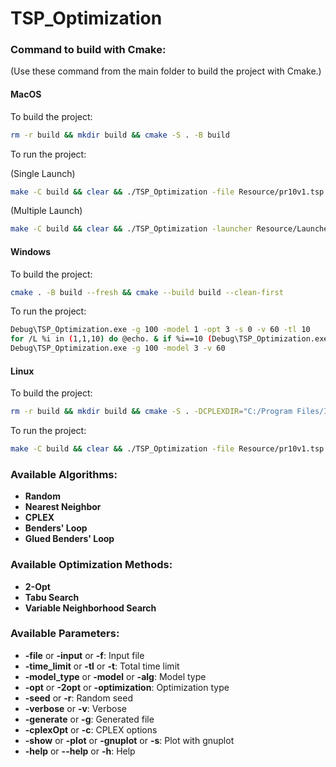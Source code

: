 # TSP_Optimization

### Command to build with Cmake:
(Use these command from the main folder to build the project with Cmake.)


#### MacOS

To build the project:

```bash
rm -r build && mkdir build && cmake -S . -B build
```

To run the project:

(Single Launch)
```bash
make -C build && clear && ./TSP_Optimization -file Resource/pr10v1.tsp -model 1 -opt 1 -v 50
```

(Multiple Launch)
```bash
make -C build && clear && ./TSP_Optimization -launcher Resource/Launcher/launcher.txt
```


#### Windows

To build the project:

```bash
cmake . -B build --fresh && cmake --build build --clean-first
```

To run the project:

```bash
Debug\TSP_Optimization.exe -g 100 -model 1 -opt 3 -s 0 -v 60 -tl 10
for /L %i in (1,1,10) do @echo. & if %i==10 (Debug\TSP_Optimization.exe -g 100 -model 3 -v 95)
Debug\TSP_Optimization.exe -g 100 -model 3 -v 60
```

#### Linux

To build the project:

```bash
rm -r build && mkdir build && cmake -S . -DCPLEXDIR="C:/Program Files/IBM/ILOG/CPLEX_Studio_Community2211/cplex/" -B build
```

To run the project:

```bash
make -C build && clear && ./TSP_Optimization -file Resource/pr10v1.tsp -model 1 -opt 1 -v 50
```


### Available Algorithms:

- **Random**
- **Nearest Neighbor**
- **CPLEX**
- **Benders' Loop**
- **Glued Benders' Loop**

### Available Optimization Methods:

- **2-Opt**
- **Tabu Search**
- **Variable Neighborhood Search**

### Available Parameters:

- **-file** or **-input** or **-f**: Input file
- **-time_limit** or **-tl** or **-t**: Total time limit
- **-model_type** or **-model** or **-alg**: Model type
- **-opt** or **-2opt** or **-optimization**: Optimization type
- **-seed** or **-r**: Random seed
- **-verbose** or **-v**: Verbose
- **-generate** or **-g**: Generated file
- **-cplexOpt** or **-c**: CPLEX options
- **-show** or **-plot** or **-gnuplot** or **-s**: Plot with gnuplot
- **-help** or **--help** or **-h**: Help
